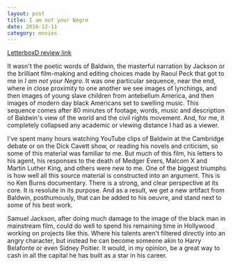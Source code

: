 ```yaml
---
layout: post
title: I am not your Negro 
date: 2016-12-11
category: movies
---
```

 
[LetterboxD review link](http://letterboxd.com/samarthbhaskar/film/i-am-not-your-negro/)

It wasn't the poetic words of Baldwin, the masterful narration by Jackson or the brilliant film-making and editing choices made by Raoul Peck that got to me in <em>I am not your Negro</em>. It was one particular sequence, near the end, where in close proximity to one another we see images of lynchings, and then images of young slave children from antebellum America, and then images of modern day black Americans set to swelling music. This sequence comes after 80 minutes of footage, words, music and description of Baldwin's view of the world and the civil rights movement. And, for me, it completely collapsed any academic or viewing distance I had as a viewer. 

I've spent many hours watching YouTube clips of Baldwin at the Cambridge debate or on the Dick Cavett show, or reading his novels and criticism, so some of this material was familiar to me. But much of this film, his letters to his agent, his responses to the death of Medger Evers, Malcom X and Martin Luther King, and others were new to me. One of the biggest triumphs is how well all this source material is constructed into an argument. This is no Ken Burns documentary. There is a strong, and clear perspective at its core. It is resolute in its purpose. And as a result, we get a new artifact from Baldwin, posthumously, that can be added to his oeuvre, and stand next to some of his best work.

Samuel Jackson, after doing much damage to the image of the black man in mainstream film, could do well to spend his remaining time in Hollywood working on projects like this. Where his talents aren't filtered directly into an angry character, but instead he can become someone akin to Harry Belafonte or even Sidney Poitier. It would, in my opinion, be a great way to cash in all the capital he has built as a star in his career.